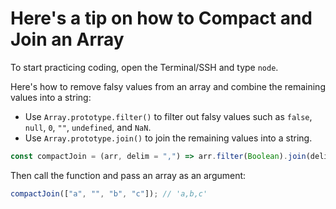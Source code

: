 # Here's a tip on how to Compact and Join an Array

To start practicing coding, open the Terminal/SSH and type `node`.

Here's how to remove falsy values from an array and combine the remaining values into a string:

- Use `Array.prototype.filter()` to filter out falsy values such as `false`, `null`, `0`, `""`, `undefined`, and `NaN`.
- Use `Array.prototype.join()` to join the remaining values into a string.

```js
const compactJoin = (arr, delim = ",") => arr.filter(Boolean).join(delim);
```

Then call the function and pass an array as an argument:

```js
compactJoin(["a", "", "b", "c"]); // 'a,b,c'
```
